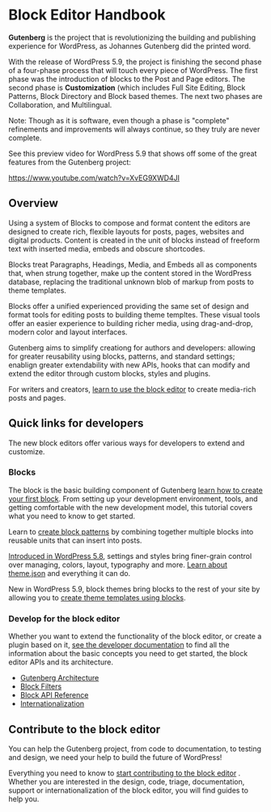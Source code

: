 # Block Editor Handbook

**Gutenberg** is the project that is revolutionizing the building and publishing experience for WordPress, as Johannes Gutenberg did the printed word.

With the release of WordPress 5.9, the project is finishing the second phase of a four-phase process that will touch every piece of WordPress. The first phase was the introduction of blocks to the Post and Page editors. The second phase is **Customization** (which includes Full Site Editing, Block Patterns, Block Directory and Block based themes. The next two phases are Collaboration, and Multilingual.

Note: Though as it is software, even though a phase is "complete" refinements and improvements will always continue, so they truly are never complete.

See this preview video for WordPress 5.9 that shows off some of the great features from the Gutenberg project:

https://www.youtube.com/watch?v=XvEG9XWD4JI

## Overview

Using a system of Blocks to compose and format content the editors are designed to create rich, flexible layouts for posts, pages, websites and digital products. Content is created in the unit of blocks instead of freeform text with inserted media, embeds and obscure shortcodes.

Blocks treat Paragraphs, Headings, Media, and Embeds all as components that, when strung together, make up the content stored in the WordPress database, replacing the traditional unknown blob of markup from posts to theme templates.

Blocks offer a unified experienced providing the same set of design and format tools for editing posts to building theme templtes. These visual tools offer an easier experience to building richer media, using drag-and-drop, modern color and layout interfaces.

Gutenberg aims to simplify creationg for authors and developers: allowing for greater reusability using blocks, patterns, and standard settings; enablign greater extendability with new APIs, hooks that can modify and extend the editor through custom blocks, styles and plugins.

For writers and creators, [learn to use the block editor](https://wordpress.org/support/article/wordpress-editor/) to create media-rich posts and pages.

## Quick links for developers

The new block editors offer various ways for developers to extend and customize.

### Blocks

The block is the basic building component of Gutenberg [learn how to create your first block](/docs/getting-started/create-block/README.md). From setting up your development environment, tools, and getting comfortable with the new development model, this tutorial covers what you need to know to get started.

Learn to [create block patterns](/docs/reference-guides/block-api/block-patterns.md) by combining together multiple blocks into reusable units that can insert into posts.

[Introduced in WordPress 5.8](https://make.wordpress.org/core/2021/06/25/introducing-theme-json-in-wordpress-5-8/), settings and styles bring finer-grain control over managing, colors, layout, typography and more. [Learn about theme.json](/docs/how-to-guides/themes/theme-json.md) and everything it can do.

New in WordPress 5.9, block themes bring blocks to the rest of your site by allowing you to [create theme templates using blocks](/docs/how-to-guides/themes/README.md).

### Develop for the block editor

Whether you want to extend the functionality of the block editor, or create a plugin based on it, [see the developer documentation](/docs/how-to-guides/README.md) to find all the information about the basic concepts you need to get started, the block editor APIs and its architecture.

-   [Gutenberg Architecture](/docs/explanations/architecture/README.md)
-   [Block Filters](/docs/reference-guides/filters/block-filters.md)
-   [Block API Reference](/docs/reference-guides/block-api/README.md)
-   [Internationalization](/docs/how-to-guides/internationalization.md)

## Contribute to the block editor

You can help the Gutenberg project, from code to documentation, to testing and design, we need your help to build the future of WordPress!

Everything you need to know to [start contributing to the block editor](/docs/contributors/README.md) . Whether you are interested in the design, code, triage, documentation, support or internationalization of the block editor, you will find guides to help you.
